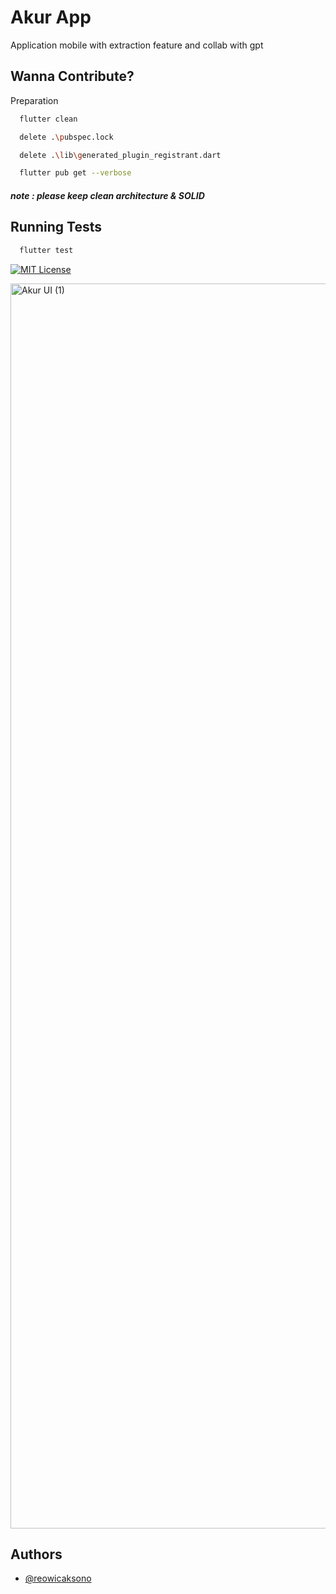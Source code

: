 
# Akur App

Application mobile with extraction feature and collab with gpt


## Wanna Contribute?

Preparation

```bash
  flutter clean
```
```bash
  delete .\pubspec.lock
```
```bash
  delete .\lib\generated_plugin_registrant.dart
``` 
```bash
  flutter pub get --verbose
``` 
##### note : please keep clean architecture & SOLID
## Running Tests



```bash
  flutter test
```




[![MIT License](https://img.shields.io/badge/License-MIT-green.svg)](https://choosealicense.com/licenses/mit/)

<img width="1992" alt="Akur UI (1)" src="https://github.com/reowicaksono/akur_app/assets/93186792/db320f87-70b7-4126-8ba8-ec7e99dbd945">



## Authors

- [@reowicaksono](https://www.github.com/reowicaksono)

